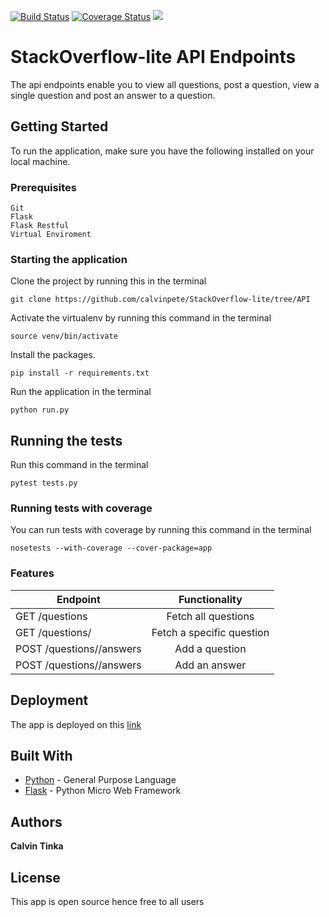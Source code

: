 
[![Build Status](https://travis-ci.org/calvinpete/StackOverflow-lite.svg?branch=API)](https://travis-ci.org/calvinpete/StackOverflow-lite)              [![Coverage Status](https://coveralls.io/repos/github/calvinpete/StackOverflow-lite/badge.svg?branch=API)](https://coveralls.io/github/calvinpete/StackOverflow-lite?branch=API)                    <a href="https://codeclimate.com/github/calvinpete/StackOverflow-lite/maintainability"><img src="https://api.codeclimate.com/v1/badges/c55bf3e0bac3e3a2b0e9/maintainability" /></a>

# StackOverflow-lite API Endpoints

The api endpoints enable you to view all questions, post a question, view a single question and post an answer to a question.

## Getting Started

To run the application, make sure you have the following installed on your local machine.

### Prerequisites

```
Git
Flask
Flask Restful
Virtual Enviroment
```

### Starting the application

Clone the project by running this in the terminal

```
git clone https://github.com/calvinpete/StackOverflow-lite/tree/API
```

Activate the virtualenv by running this command in the terminal

```
source venv/bin/activate
```

Install the packages.

```
pip install -r requirements.txt
```

Run the application in the terminal

```
python run.py
```

## Running the tests

Run this command in the terminal

```
pytest tests.py
```

### Running tests with coverage

You can run tests with coverage by running this command in the terminal

```
nosetests --with-coverage --cover-package=app
```

### Features

|               Endpoint                 |          Functionality      |
| -------------------------------------- |:---------------------------:|
| GET /questions                         | Fetch all questions         |
| GET /questions/<questionId>            | Fetch a specific question   |
| POST /questions/<questionId>/answers   | Add a question              |
| POST /questions/<questionId>/answers   | Add an answer               |


## Deployment

The app is deployed on this [link](https://stackoverflowlitev1-api.herokuapp.com/api/v1/questions)

## Built With

* [Python](https://www.python.org/) - General Purpose Language
* [Flask](http://flask.pocoo.org/) - Python Micro Web Framework

## Authors

**Calvin Tinka**

## License

This app is open source hence free to all users